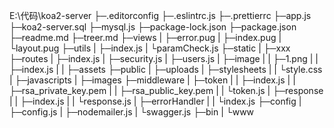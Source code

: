 E:\代码\koa2-server
├─.editorconfig
├─.eslintrc.js
├─.prettierrc
├─app.js
├─koa2-server.sql
├─mysql.js
├─package-lock.json
├─package.json
├─readme.md
├─treer.md
├─views
|   ├─error.pug
|   ├─index.pug
|   └layout.pug
├─utils
|   ├─index.js
|   └paramCheck.js
├─static
|   ├─xxx
├─routes
|   ├─index.js
|   ├─security.js
|   ├─users.js
|   ├─image
|   |   ├─1.png
|   |   ├─index.js
|   |   ├─assets
├─public
|   ├─uploads
|   ├─stylesheets
|   |      └style.css
|   ├─javascripts
|   ├─images
├─middleware
|     ├─token
|     |   ├─index.js
|     |   ├─rsa_private_key.pem
|     |   ├─rsa_public_key.pem
|     |   └token.js
|     ├─response
|     |    ├─index.js
|     |    └response.js
|     ├─errorHandler
|     |      └index.js
├─config
|   ├─config.js
|   ├─nodemailer.js
|   └swagger.js
├─bin
|  └www
